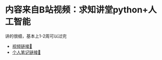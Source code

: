 # 内容来自B站视频：求知讲堂python+人工智能
讲的很细，基本上1-2周可以过完
- [视频链接🔗](https://www.bilibili.com/video/BV1vA411b7Rn?p=25&spm_id_from=pageDriver&vd_source=32aef187b3f0e42ccb3b354b594efb03)
- [个人笔记链接🔗](https://nyu0-my.sharepoint.com/:o:/g/personal/cz2686_nyu_edu/EoEzIxV1GsBBmRmF8p56x9cB61P-dF0VaI_BDrx0tVbt_g?e=5XjPx5)
